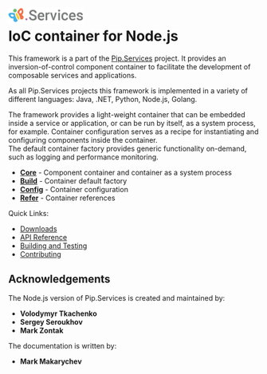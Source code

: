 # <img src="https://github.com/pip-services/pip-services/raw/master/design/Logo.png" alt="Pip.Services Logo" style="max-width:30%"> <br/> IoC container for Node.js

This framework is a part of the [Pip.Services](https://github.com/pip-services/pip-services) project.
It provides an inversion-of-control component container to facilitate the development of composable services and applications.

As all Pip.Services projects this framework is implemented in a variety of different languages: Java, .NET, Python, Node.js, Golang. 

The framework provides a light-weight container that can be embedded inside a service or application, or can be run by itself,
as a system process, for example. Container configuration serves as a recipe for instantiating and configuring components inside the container.  
The default container factory provides generic functionality on-demand, such as logging and performance monitoring.

- [**Core**](https://pip-services3-node.github.io/pip-services3-container-node/modules/core.html) - Component container and container as a system process
- [**Build**](https://pip-services3-node.github.io/pip-services3-container-node/classes/build.defaultcontainerfactory.html) - Container default factory
- [**Config**](https://pip-services3-node.github.io/pip-services3-container-node/classes/config.containerconfig.html) - Container configuration
- [**Refer**](https://pip-services3-node.github.io/pip-services3-container-node/classes/refer.containerreferences.html) - Container references

Quick Links:

* [Downloads](https://github.com/pip-services-node/pip-services-container-node/blob/master/doc/Downloads.md)
* [API Reference](https://pip-services3-node.github.io/pip-services3-container-node/globals.html)
* [Building and Testing](https://github.com/pip-services/pip-services-container-node/blob/master/doc/Development.md)
* [Contributing](https://github.com/pip-services/pip-services-container-node/blob/master/doc/Development.md/#contrib)

## Acknowledgements

The Node.js version of Pip.Services is created and maintained by:
- **Volodymyr Tkachenko**
- **Sergey Seroukhov**
- **Mark Zontak**

The documentation is written by:
- **Mark Makarychev**
